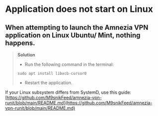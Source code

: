 # Application does not start on Linux

## When attempting to launch the Amnezia VPN application on Linux Ubuntu/ Mint, nothing happens.

>**Solution**
>
> - Run the following command in the terminal:
>~~~
>sudo apt install libxcb-cursor0
>~~~
> - Restart the application.

If your Linux subsystem differs from SystemD,
use this guide: [https://github.com/M9snikFeed/amnezia-vpn-runit/blob/main/README.md](https://github.com/M9snikFeed/amnezia-vpn-runit/blob/main/README.md)
